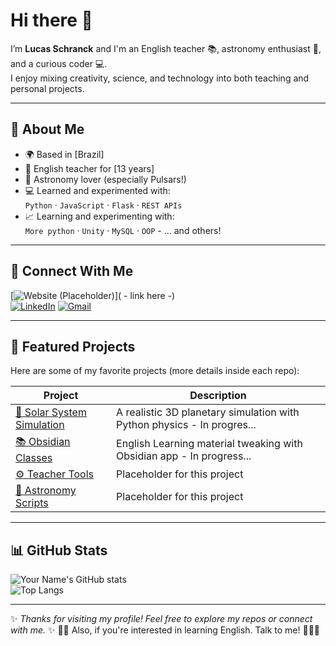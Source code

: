# Hi there 👋

I’m **Lucas Schranck** and I'm an English teacher 📚, astronomy enthusiast 🔭, and a curious coder 💻.  
I enjoy mixing creativity, science, and technology into both teaching and personal projects.  

---

## 🔹 About Me
- 🌍 Based in [Brazil]  
- 📖 English teacher for [13 years]  
- 🌌 Astronomy lover (especially Pulsars!)  
- 💻 Learned and experimented with:  
  `Python` · `JavaScript` · `Flask` · `REST APIs`  
- 📈 Learning and experimenting with:  
  `More python` · `Unity` · `MySQL` · `OOP`  - ... and others!
---

## 🔗 Connect With Me
[![Website (Placeholder)](https://img.shields.io/badge/Website-000?style=for-the-badge&logo=About.me&logoColor=white)]( - link here -)  
[![LinkedIn](https://img.shields.io/badge/LinkedIn-0077B5?style=for-the-badge&logo=linkedin&logoColor=white)]([https://linkedin.com/in/your-profile](https://www.linkedin.com/in/lucas-schranck-octaviano-5404b2247))  
[![Gmail](https://img.shields.io/badge/Email-D14836?style=for-the-badge&logo=gmail&logoColor=white)](mailto:lucaschranck@gmail.com)  

---

## 🚀 Featured Projects
Here are some of my favorite projects (more details inside each repo):

| Project | Description |
|---------|-------------|
| [🔭 Solar System Simulation](https://github.com/your-username/solar-system) | A realistic 3D planetary simulation with Python physics - In progres... |
| [📚 Obsidian Classes](https://github.com/your-username/first-steps-english) | English Learning material tweaking with Obsidian app - In progress... |
| [⚙️ Teacher Tools](https://github.com/your-username/teacher-tools) | Placeholder for this project |
| [🌌 Astronomy Scripts](https://github.com/your-username/astro-tools) | Placeholder for this project |

---

## 📊 GitHub Stats
![Your Name's GitHub stats](https://github-readme-stats.vercel.app/api?username=your-username&show_icons=true&theme=radical)  
![Top Langs](https://github-readme-stats.vercel.app/api/top-langs/?username=your-username&layout=compact&theme=radical)

---

✨ *Thanks for visiting my profile! Feel free to explore my repos or connect with me.* ✨
👨‍🏫 Also, if you're interested in learning English. Talk to me! 🧑🏻‍🎓
